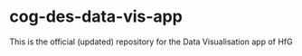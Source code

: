 # cog-des-data-vis-app
This is the official (updated) repository for the Data Visualisation app of HfG
